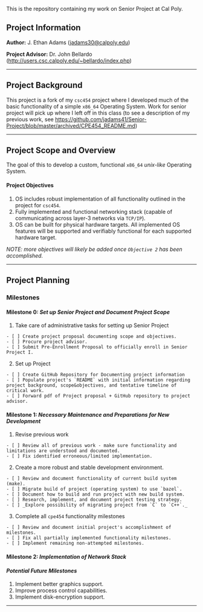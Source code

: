 This is the repository containing my work on Senior Project at Cal Poly.

## Project Information
__Author:__ J. Ethan Adams (jadams30@calpoly.edu)

__Project Advisor:__ Dr. John Bellardo (http://users.csc.calpoly.edu/~bellardo/index.php)

----------

## Project Background
This project is a fork of my `csc454` project where I developed much of the basic functionality of a simple `x86_64` Operating System. Work for senior project will pick up where I left off in this class (to see a description of my previous work, see https://github.com/jadams41/Senior-Project/blob/master/archived/CPE454_README.md)

----------

## Project Scope and Overview
The goal of this to develop a custom, functional `x86_64` *unix-like* Operating System.

#### Project Objectives
1. OS includes robust implementation of all functionality outlined in the project for `csc454`.
2. Fully implemented and functional networking stack (capable of communicating across layer-3 networks via `TCP/IP`).
3. OS can be built for physical hardware targets. All implemented OS features will be supported and verifiably functional for each supported hardware target.

_NOTE: more objectives will likely be added once `Objective 2` has been accomplished._

---------

## Project Planning

### Milestones
#### Milestone 0: *Set up Senior Project and Document Project Scope*
  1. Take care of administrative tasks for setting up Senior Project
  
    - [ ] Create project proposal documenting scope and objectives.
    - [ ] Procure project advisor.
    - [ ] Submit Pre-Enrollment Proposal to officially enroll in Senior Project I.
    
  2. Set up Project
  
    - [ ] Create GitHub Repository for Documenting project information
    - [ ] Populate project's `README` with initial information regarding project background, scope&objectives, and tentative timeline of critical work.
    - [ ] Forward pdf of Project proposal + GitHub repository to project advisor.

#### Milestone 1: *Necessary Maintenance and Preparations for New Development*
  1. Revise previous work
  
    - [ ] Review all of previous work - make sure functionality and limitations are understood and documented.
    - [ ] Fix identified erroneous/limited implementation.
    
  2. Create a more robust and stable development environment.
  
    - [ ] Review and document functionality of current build system (make).
    - [ ] Migrate build of project (operating system) to use `bazel`.
    - [ ] Document how to build and run project with new build system.
    - [ ] Research, implement, and document project testing strategy.
    - [ ] _Explore possibility of migrating project from `C` to `C++`._
    
  3. Complete all `cpe454` functionality milestones
  
    - [ ] Review and document initial project's accomplishment of milestones.
    - [ ] Fix all partially implemented functionality milestones.
    - [ ] Implement remaining non-attempted milestones.
    
#### Milestone 2: *Implementation of Network Stack*

#### _Potential Future Milestones_
  1. Implement better graphics support.
  2. Improve process control capabilities.
  3. Implement disk-encryption support.

----------
